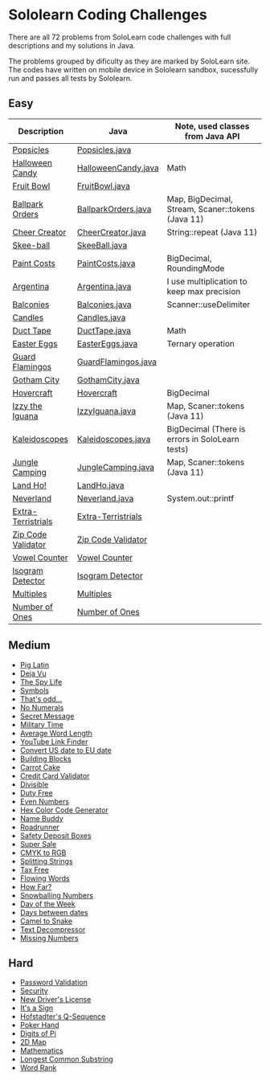 # Sololearn Coding Challenges

There are all 72 problems from SoloLearn code challenges with full descriptions and my solutions in Java. 

The problems grouped by dificulty as they are marked by SoloLearn site. The codes have written on mobile device in Sololearn sandbox, sucessfully run and passes all tests by Sololearn. 

## Easy

Description | Java | Note, used classes from Java API
----|----|----
[Popsicles](easy/popsicles/README.md) | [Popsicles.java](easy/popsicles/Popsicles.java) | 
[Halloween Candy](easy/halloween-candy) | [HalloweenCandy.java](easy/halloween-candy/HalloweenCandy.java) | Math
[Fruit Bowl](easy/fruit-bowl) | [FruitBowl.java](easy/fruit-bowl/FruitBowl.java) | 
[Ballpark Orders](easy/pro-ballpark-orders/) | [BallparkOrders.java](easy/pro-ballpark-orders/BallparkOrders.java) | Map, BigDecimal, Stream, Scaner::tokens (Java 11)
[Cheer Creator](easy/cheer-creator) | [CheerCreator.java](easy/cheer-creator/CheerCreator.java) | String::repeat (Java 11)
[Skee-ball](easy/skee-ball) | [SkeeBall.java](easy/skee-ball/SkeeBall.java) | 
[Paint Costs](easy/paint-costs) |  [PaintCosts.java](easy/paint-costs/PaintCosts.java) | BigDecimal, RoundingMode
[Argentina](easy/argentina) |  [Argentina.java](easy/argentina/Argentina.java) | I use multiplication to keep max precision
[Balconies](easy/pro-balconies) | [Balconies.java](easy/pro-balconies/Balconies.java) | Scanner::useDelimiter 
[Candles](easy/pro-candles) | [Candles.java](easy/pro-candles/Candles.java) | 
[Duct Tape](/easy/pro-duct-tape) | [DuctTape.java](/easy/pro-duct-tape/DuctTape.java) | Math
[Easter Eggs](easy/pro-easter-eggs) | [EasterEggs.java](easy/pro-easter-eggs/EasterEggs.java) | Ternary operation
[Guard Flamingos](easy/guard-flamingos/) | [GuardFlamingos.java](easy/guard-flamingos/GuardFlamingos.java) |
[Gotham City](easy/gotham-city) | [GothamCity.java](easy/gotham-city/GothamCity.java) |
[Hovercraft](easy/hovercraft) | [Hovercraft](easy/hovercraft) | BigDecimal
[Izzy the Iguana](easy/pro-izzy-the-iguana) | [IzzyIguana.java](easy/pro-izzy-the-iguana/IzzyIguana.java) | Map, Scaner::tokens (Java 11)
[Kaleidoscopes](easy/pro-kaleidoscopes) | [Kaleidoscopes.java](easy/pro-kaleidoscopes/Kaleidoscopes.java) | BigDecimal (There is errors in SoloLearn tests)
[Jungle Camping](easy/jungle-camping) | [JungleCamping.java](easy/jungle-camping/JungleCamping.java) | Map, Scaner::tokens (Java 11)
[Land Ho!](easy/pro-land-ho) | [LandHo.java](easy/pro-land-ho/LandHo.java) |
[Neverland](easy/pro-neverland) | [Neverland.java](easy/pro-neverland/Neverland.java) | System.out::printf
[Extra-Terristrials](easy/extra-terristrials) | [Extra-Terristrials](easy/extra-terristrials) |
[Zip Code Validator](easy/pro-zip-code-validator) | [Zip Code Validator](easy/pro-zip-code-validator) |
[Vowel Counter](easy/pro-vowel-counter) | [Vowel Counter](easy/pro-vowel-counter) |
[Isogram Detector](easy/pro-isogram-detector/) | [Isogram Detector](easy/pro-isogram-detector/) |
[Multiples](easy/pro-multiples/) | [Multiples](easy/pro-multiples/) |
[Number of Ones](easy/pro-number-of-ones) | [Number of Ones](easy/pro-number-of-ones) |

## Medium

- [Pig Latin](medium/pig-latin)
- [Deja Vu](medium/deja-vu)
- [The Spy Life](medium/the-spy-life)
- [Symbols](medium/symbols)
- [That's odd...](medium/thats-odd)
- [No Numerals](medium/no-numerals)
- [Secret Message](medium/secret-message)
- [Military Time](medium/military-time)
- [Average Word Length](medium/average-word-length)
- [YouTube Link Finder](medium/youtube-link-finder)
- [Convert US date to EU date](medium/convert-date)
- [Building Blocks](medium/pro-building-blocks)
- [Carrot Cake](medium/pro-carrot-cake)
- [Credit Card Validator](medium/pro-credit-card-validator/)
- [Divisible](medium/pro-divisible)
- [Duty Free](medium/pro-duty-free)
- [Even Numbers](medium/pro-even-numbers)
- [Hex Color Code Generator](medium/pro-hex-color-code-generator)
- [Name Buddy](medium/pro-name-buddy)
- [Roadrunner](medium/pro-roadrunner)
- [Safety Deposit Boxes](medium/pro-safety-deposit-boxes)
- [Super Sale](medium/pro-super-sale)
- [CMYK to RGB](medium/pro-CMYK-to-RGB)
- [Splitting Strings](medium/pro-splitting-strings)
- [Tax Free](medium/pro-tax-free)
- [Flowing Words](medium/pro-flowing-words)
- [How Far?](medium/pro-how-far)
- [Snowballing Numbers](medium/pro-snowballing-numbers)
- [Day of the Week](medium/pro-day-of-the-week)
- [Days between dates](medium/pro-days-between-dates)
- [Camel to Snake](medium/pro-camel-to-snake)
- [Text Decompressor](medium/pro-text-decompressor)
- [Missing Numbers](medium/pro-missing-numbers)

## Hard

- [Password Validation](hard/password-validation)
- [Security](hard/security)
- [New Driver's License](hard/new-drivers-license)
- [It's a Sign](hard/pro-its-a-sign)
- [Hofstadter's Q-Sequence](hard/pro-hofstadter-q-sequence)
- [Poker Hand](hard/pro-poker-hand)
- [Digits of Pi](hard/pro-digits-of-pi)
- [2D Map](hard/pro-2d-map)
- [Mathematics](hard/pro-mathematics)
- [Longest Common Substring](medium/pro-longest-common-substring)
- [Word Rank](hard/pro-word-rank)
